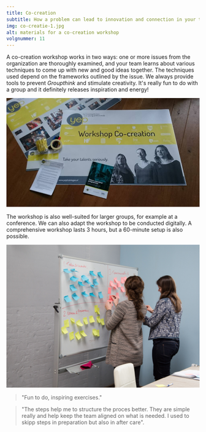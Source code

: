 ```yaml
---
title: Co-creation
subtitle: How a problem can lead to innovation and connection in your team!
img: co-creatie-1.jpg
alt: materials for a co-creation workshop
volgnummer: 11
---
```


A co-creation workshop works in two ways: one or more issues from the organization are thoroughly examined, and your team learns about various techniques to come up with new and good ideas together. The techniques used depend on the frameworks outlined by the issue. We always provide tools to prevent <em>Groupthink</em> and stimulate creativity. It's really fun to do with a group and it definitely releases inspiration and energy!

![Materials Yep co-creation workshop](./co-creatie-4.jpg)

The workshop is also well-suited for larger groups, for example at a conference. We can also adapt the workshop to be conducted digitally. A comprehensive workshop lasts 3 hours, but a 60-minute setup is also possible.

![2 women stand by a board full of post-its and organize them](./co-creatie-3.jpg)

> "Fun to do, inspiring exercises."

> "The steps help me to structure the proces better. They are simple really and help keep the team aligned on what is needed. I used to skipp steps in preparation but also in after care".

